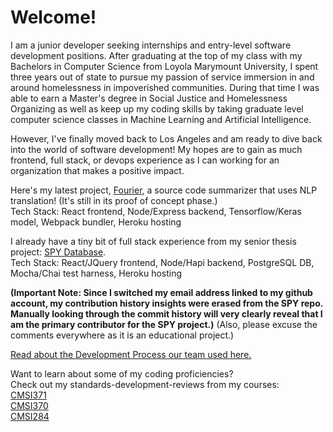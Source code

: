 # Welcome!

I am a junior developer seeking internships and entry-level software development positions. After graduating at the top of my class with my Bachelors in Computer Science from Loyola Marymount University, I spent three years out of state to pursue my passion of service immersion in and around homelessness in impoverished communities. During that time I was able to earn a Master's degree in Social Justice and Homelessness Organizing as well as keep up my coding skills by taking graduate level computer science classes in Machine Learning and Artificial Intelligence.

However, I've finally moved back to Los Angeles and am ready to dive back into the world of software development! My hopes are to gain as much frontend, full stack, or devops experience as I can working for an organization that makes a positive impact.

Here's my latest project, [Fourier](https://github.com/cf7/Fourier), a source code summarizer that uses NLP translation!
(It's still in its proof of concept phase.)\
Tech Stack: React frontend, Node/Express backend, Tensorflow/Keras model, Webpack bundler, Heroku hosting


I already have a tiny bit of full stack experience from my senior thesis project: [SPY Database](https://github.com/cf7/SPY).\
Tech Stack: React/JQuery frontend, Node/Hapi backend, PostgreSQL DB, Mocha/Chai test harness, Heroku hosting

__(Important Note: Since I switched my email address linked to my github account, my contribution history insights were erased from the SPY repo. Manually looking through the commit history will very clearly reveal that I am the primary contributor for the SPY project.)__ (Also, please excuse the comments everywhere as it is an educational project.)

[Read about the Development Process our team used here.](https://github.com/cf7/cf7/blob/main/docs/spy_dev_process.md)

Want to learn about some of my coding proficiencies?\
Check out my standards-development-reviews from my courses:\
[CMSI371](https://github.com/cf7/cmsi371/blob/master/sdr-371.pdf)\
[CMSI370](https://github.com/cf7/cmsi370/blob/master/sdr-370.pdf)\
[CMSI284](https://github.com/cf7/cmsi284/blob/master/sdr-284.pdf)

